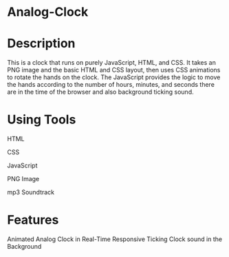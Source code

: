 # Analog-Clock

# Description
This is a clock that runs on purely JavaScript, HTML, and CSS. It takes an PNG image and the basic HTML and CSS layout, then uses CSS animations to rotate the hands on the clock. The JavaScript provides the logic to move the hands according to the number of hours, minutes, and seconds there are in the time of the browser and also background ticking sound.

# Using Tools

HTML

CSS

JavaScript

PNG Image

mp3 Soundtrack

# Features
Animated Analog Clock in Real-Time
Responsive
Ticking Clock sound in the Background
